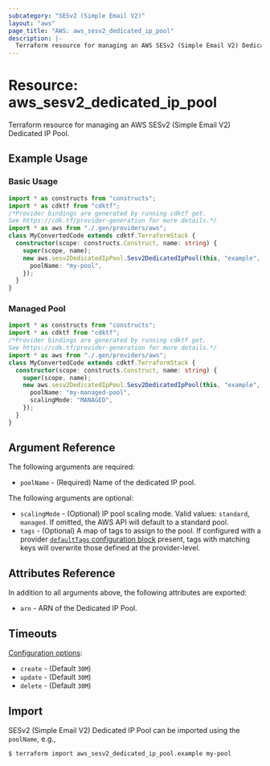 ```yaml
---
subcategory: "SESv2 (Simple Email V2)"
layout: "aws"
page_title: "AWS: aws_sesv2_dedicated_ip_pool"
description: |-
  Terraform resource for managing an AWS SESv2 (Simple Email V2) Dedicated IP Pool.
---
```


# Resource: aws_sesv2_dedicated_ip_pool

Terraform resource for managing an AWS SESv2 (Simple Email V2) Dedicated IP Pool.

## Example Usage

### Basic Usage

```typescript
import * as constructs from "constructs";
import * as cdktf from "cdktf";
/*Provider bindings are generated by running cdktf get.
See https://cdk.tf/provider-generation for more details.*/
import * as aws from "./.gen/providers/aws";
class MyConvertedCode extends cdktf.TerraformStack {
  constructor(scope: constructs.Construct, name: string) {
    super(scope, name);
    new aws.sesv2DedicatedIpPool.Sesv2DedicatedIpPool(this, "example", {
      poolName: "my-pool",
    });
  }
}

```

### Managed Pool

```typescript
import * as constructs from "constructs";
import * as cdktf from "cdktf";
/*Provider bindings are generated by running cdktf get.
See https://cdk.tf/provider-generation for more details.*/
import * as aws from "./.gen/providers/aws";
class MyConvertedCode extends cdktf.TerraformStack {
  constructor(scope: constructs.Construct, name: string) {
    super(scope, name);
    new aws.sesv2DedicatedIpPool.Sesv2DedicatedIpPool(this, "example", {
      poolName: "my-managed-pool",
      scalingMode: "MANAGED",
    });
  }
}

```

## Argument Reference

The following arguments are required:

* `poolName` - (Required) Name of the dedicated IP pool.

The following arguments are optional:

* `scalingMode` - (Optional) IP pool scaling mode. Valid values: `standard`, `managed`. If omitted, the AWS API will default to a standard pool.
* `tags` - (Optional) A map of tags to assign to the pool. If configured with a provider [`defaultTags` configuration block](https://registry.terraform.io/providers/hashicorp/aws/latest/docs#default_tags-configuration-block) present, tags with matching keys will overwrite those defined at the provider-level.

## Attributes Reference

In addition to all arguments above, the following attributes are exported:

* `arn` - ARN of the Dedicated IP Pool.

## Timeouts

[Configuration options](https://developer.hashicorp.com/terraform/language/resources/syntax#operation-timeouts):

* `create` - (Default `30M`)
* `update` - (Default `30M`)
* `delete` - (Default `30M`)

## Import

SESv2 (Simple Email V2) Dedicated IP Pool can be imported using the `poolName`, e.g.,

```
$ terraform import aws_sesv2_dedicated_ip_pool.example my-pool
```

<!-- cache-key: cdktf-0.17.0-pre.15 input-5ba75e964a01c46f83ebaa173c6e603b8c00af7e5e4396afed585de0ee8fdb6d -->